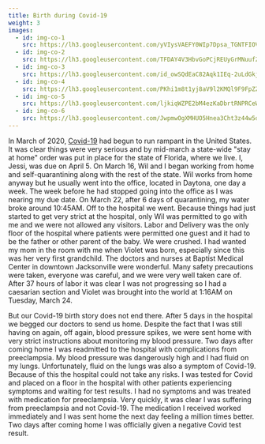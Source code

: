 ```yaml
---
title: Birth during Covid-19
weight: 3
images:
  - id: img-co-1
    src: https://lh3.googleusercontent.com/yVIysVAEFY0WIp7Dpsa_TGNTFIOVZF6vv4HAt7mq1TO1rUaUzojj70sk5dWtTS8HhSeqGlrtJdcCqny2J8-9M7__n4TC34P5nk4jXgn9Y0GFPwgXhLAvKUR6wM1iGqAMekSwuKcDbZ0=w600
  - id: img-co-2
    src: https://lh3.googleusercontent.com/TFDAY4V3HbvGoPCjREUyGrMNuufZt5joavVOoXvCHCk33B4o1lSkyL2blydmGEI7rrLlzUAWPflMGL3RLcuOoqrQx6rjbPUtOusbHUpszrPrDss1zbYihNxNDj76v0orq00EfekQsSY=w600
  - id: img-co-3
    src: https://lh3.googleusercontent.com/id_owSQdEaC82Aqk1IEq-2uLdGkjYw-JvF77u_7G9bNawklE3Yah9kPqMWkjiZOFazv76o4JmhCWlZAfT8Pzi5w7k17nUnFj9xXBEbeokbgSU2mHv5vst-kNKZ53fGDNIJ6Zqys_i2I=w600
  - id: img-co-4
    src: https://lh3.googleusercontent.com/PKhi1m8t1yj8aV9l2KMQl9F9FpZZTuTAJFPR_6zKwVyYLI_fwgnrfIPqaLgSbGhbEnFz3Bj6VC3y9FwoLhCYM_6cedx0N3bGuYySyfjbDg0ot0QD5ckf9iAPpwcnp8oKKhaqD0AGAPE=w600
  - id: img-co-5
    src: https://lh3.googleusercontent.com/ljkiqWZPE2bM4ezKaDbrtRNPRCeWbGcf8ow9pTNvxQaUDYChBZWEbu5YbkxSJgkiRUsQta1MT06fjwU6FuGyGp2-peE5aPkQhppxC4ND5M6SAG0N1j15fNUOUKLb3CeyZ8967yYU4-0=w600
  - id: img-co-6
    src: https://lh3.googleusercontent.com/JwpmwOgXMHUO5Hnea3Cht3z44w5doaY2lgnZXM6TM9sISHW0aXNuBWufVdUpf7WqJy7qR66eTfu7hF_Aps7saL5QNT6J0CwUJQqzby709H-yRGgocc8uyrJlD6-XnXDDn3FVkwaREvA=w600
---
```

In March of 2020, [Covid-19](https://www.cdc.gov/coronavirus/2019-ncov/index.html) had begun to run rampant in the United States. It was clear things were very serious and by mid-march a state-wide "stay at home" order was put in place for the state of Florida, where we live. I, Jessi, was due on April 5. On March 16, Wil and I began working from home and self-quarantining along with the rest of the state. Wil works from home anyway but he usually went into the office, located in Daytona, one day a week. The week before he had stopped going into the office as I was nearing my due date. On March 22, after 6 days of quarantining, my water broke around 10:45AM. Off to the hospital we went. Because things had just started to get very strict at the hospital, only Wil was permitted to go with me and we were not allowed any visitors. Labor and Delivery was the only floor of the hospital where patients were permitted one guest and it had to be the father or other parent of the baby. We were crushed. I had wanted my mom in the room with me when Violet was born, especially since this was her very first grandchild. The doctors and nurses at Baptist Medical Center in downtown Jacksonville were wonderful. Many safety precautions were taken, everyone was careful, and we were very well taken care of. After 37 hours of labor it was clear I was not progressing so I had a caesarian section and Violet was brought into the world at 1:16AM on Tuesday, March 24. 

But our Covid-19 birth story does not end there. After 5 days in the hospital we begged our doctors to send us home. Despite the fact that I was still having on again, off again, blood pressure spikes, we were sent home with very strict instructions about monitoring my blood pressure. Two days after coming home I was readmitted to the hospital with complications from preeclampsia. My blood pressure was dangerously high and I had fluid on my lungs. Unfortunately, fluid on the lungs was also a symptom of Covid-19. Because of this the hospital could not take any risks. I was tested for Covid and placed on a floor in the hospital with other patients experiencing symptoms and waiting for test results. I had no symptoms and was treated with medication for preeclampsia. Very quickly, it was clear I was suffering from preeclampsia and not Covid-19. The medication I received worked immediately and I was sent home the next day feeling a million times better. Two days after coming home I was officially given a negative Covid test result.